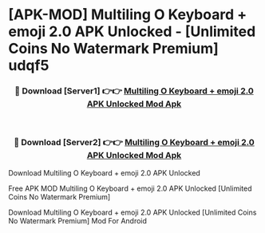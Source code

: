 # [APK-MOD] Multiling O Keyboard + emoji 2.0 APK Unlocked - [Unlimited Coins No Watermark Premium] udqf5



<div align="center">
<h3>🔴 Download [Server1] 👉👉 <a href="https://momento.my/?title=Multiling_O_Keyboard_+_emoji_2.0_APK_Unlocked">Multiling O Keyboard + emoji 2.0 APK Unlocked Mod Apk</a></h3><br>

<h3>🔴 Download [Server2] 👉👉 <a href="https://momento.my/?title=Multiling_O_Keyboard_+_emoji_2.0_APK_Unlocked">Multiling O Keyboard + emoji 2.0 APK Unlocked Mod Apk</a></h3>
</div>



Download Multiling O Keyboard + emoji 2.0 APK Unlocked 

Free APK MOD Multiling O Keyboard + emoji 2.0 APK Unlocked [Unlimited Coins No Watermark Premium]

Download Multiling O Keyboard + emoji 2.0 APK Unlocked [Unlimited Coins No Watermark Premium] Mod For Android
